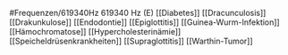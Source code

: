#Frequenzen/619340Hz
619340 Hz (E)
[[Diabetes]]
[[Dracunculosis]]
[[Drakunkulose]]
[[Endodontie]]
[[Epiglottitis]]
[[Guinea-Wurm-Infektion]]
[[Hämochromatose]]
[[Hypercholesterinämie]]
[[Speicheldrüsenkrankheiten]]
[[Supraglottitis]]
[[Warthin-Tumor]]